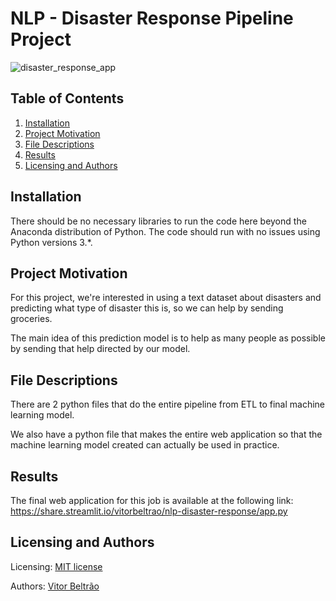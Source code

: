 # NLP - Disaster Response Pipeline Project

![disaster_response_app](https://user-images.githubusercontent.com/78309658/169712031-42396e54-e899-4672-bda7-eae286963927.png)

## Table of Contents

1. [Installation](#installation)
2. [Project Motivation](#motivation)
3. [File Descriptions](#files)
4. [Results](#results)
5. [Licensing and Authors](#licensingandauthors)

## Installation <a name="installation"></a>

There should be no necessary libraries to run the code here beyond the Anaconda distribution of Python.  The code should run with no issues using Python versions 3.*.

## Project Motivation<a name="motivation"></a>

For this project, we're interested in using a text dataset about disasters and predicting what type of disaster this is, so we can help by sending groceries.

The main idea of this prediction model is to help as many people as possible by sending that help directed by our model.

## File Descriptions <a name="files"></a>

There are 2 python files that do the entire pipeline from ETL to final machine learning model.

We also have a python file that makes the entire web application so that the machine learning model created can actually be used in practice.

## Results<a name="results"></a>

The final web application for this job is available at the following link: https://share.streamlit.io/vitorbeltrao/nlp-disaster-response/app.py

## Licensing and Authors <a name="licensingandauthors"></a>

Licensing: [MIT license](https://github.com/vitorbeltrao/NLP-Disaster-Response/blob/master/license.txt)

Authors: [Vitor Beltrão](https://www.linkedin.com/in/v%C3%ADtor-beltr%C3%A3o-56a912178/)

